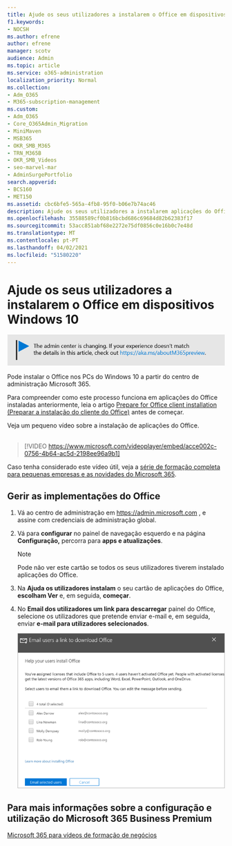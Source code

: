 ```yaml
---
title: Ajude os seus utilizadores a instalarem o Office em dispositivos Windows 10
f1.keywords:
- NOCSH
ms.author: efrene
author: efrene
manager: scotv
audience: Admin
ms.topic: article
ms.service: o365-administration
localization_priority: Normal
ms.collection:
- Adm_O365
- M365-subscription-management
ms.custom:
- Adm_O365
- Core_O365Admin_Migration
- MiniMaven
- MSB365
- OKR_SMB_M365
- TRN_M365B
- OKR_SMB_Videos
- seo-marvel-mar
- AdminSurgePortfolio
search.appverid:
- BCS160
- MET150
ms.assetid: cbc6bfe5-565a-4fb8-95f0-b06e7b74ac46
description: Ajude os seus utilizadores a instalarem aplicações do Office em dispositivos Windows 10 e a instalar facilmente o Office nos PCs do Windows 10 a partir do centro de administração microsoft 365.
ms.openlocfilehash: 35588589cf0b816bcbd686c69684d82b62383f17
ms.sourcegitcommit: 53acc851abf68e2272e75df0856c0e16b0c7e48d
ms.translationtype: MT
ms.contentlocale: pt-PT
ms.lasthandoff: 04/02/2021
ms.locfileid: "51580220"
---
```

# <a name="help-your-users-install-office-on-windows-10-devices"></a>Ajude os seus utilizadores a instalarem o Office em dispositivos Windows 10

[![Etiqueta que informa que o centro de administração está a mudar e que pode encontrar mais detalhes em aka.ms/aboutM365preview.](../media/m365admincenterchanging.png)](/office365/admin/microsoft-365-admin-center-preview)

Pode instalar o Office nos PCs do Windows 10 a partir do centro de administração Microsoft 365.
  
Para compreender como este processo funciona em aplicações do Office instaladas anteriormente, leia o artigo [Prepare for Office client installation (Preparar a instalação do cliente do Office)](prepare-for-office-client-deployment.md) antes de começar.

Veja um pequeno vídeo sobre a instalação de aplicações do Office.<br><br>

> [!VIDEO https://www.microsoft.com/videoplayer/embed/acce002c-0756-4b64-ac5d-2198ee96a9b1] 

Caso tenha considerado este vídeo útil, veja a [série de formação completa para pequenas empresas e as novidades do Microsoft 365](https://support.microsoft.com/office/6ab4bbcd-79cf-4000-a0bd-d42ce4d12816).

## <a name="manage-office-deployments"></a>Gerir as implementações do Office

1. Vá ao centro de administração em <a href="https://go.microsoft.com/fwlink/p/?linkid=2024339" target="_blank">https://admin.microsoft.com</a> , e assine com credenciais de administração global. 

2. Vá para **configurar** no painel de navegação esquerdo e na página **Configuração,** percorra para **apps e atualizações**.
    > [!NOTE]
    > Pode não ver este cartão se todos os seus utilizadores tiverem instalado aplicações do Office.
  
3. Na **Ajuda os utilizadores instalam** o seu cartão de aplicações do Office, **escolham Ver** e, em seguida, **começar**.
    
4. No **Email dos utilizadores um link para descarregar** painel do Office, selecione os utilizadores que pretende enviar e-mail e, em seguida, enviar **e-mail para utilizadores selecionados**.

   ![Selecione os utilizadores para enviar e-mail com link de descarregamento do Office.](../media/sendemailtousers.png)

## <a name="for-more-on-setting-up-and-using-microsoft-365-business-premium"></a>Para mais informações sobre a configuração e utilização do Microsoft 365 Business Premium

[Microsoft 365 para vídeos de formação de negócios](https://support.microsoft.com/office/6ab4bbcd-79cf-4000-a0bd-d42ce4d12816)